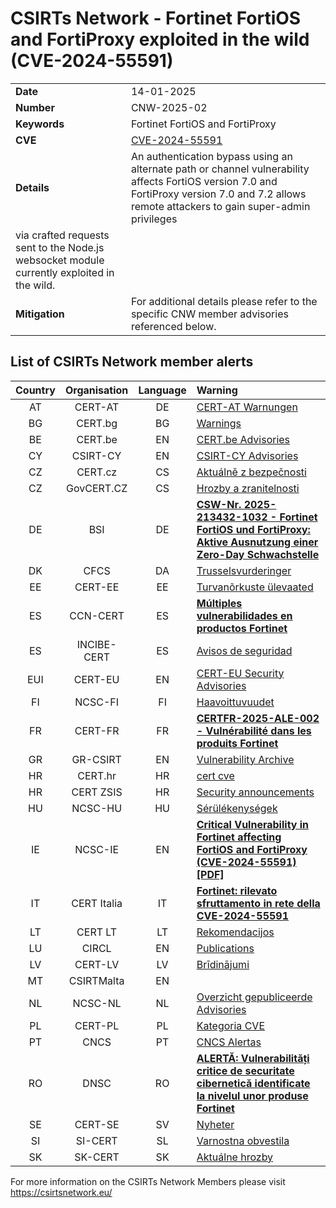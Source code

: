 # CSIRTs Network - Fortinet FortiOS and FortiProxy exploited in the wild (CVE-2024-55591)
|   |   |
|---|---|
| **Date** | 14-01-2025 |
| **Number** | CNW-2025-02 | 
| **Keywords** | Fortinet FortiOS and FortiProxy | 
| **CVE** | [CVE-2024-55591](https://fortiguard.fortinet.com/psirt/FG-IR-24-535) | 
| **Details** | An authentication bypass using an alternate path or channel vulnerability affects FortiOS version 7.0 and FortiProxy version 7.0 and 7.2 allows remote attackers to gain super-admin privileges
via crafted requests sent to the Node.js websocket module currently exploited in the wild. |
| **Mitigation** | For additional details please refer to the specific CNW member advisories referenced below. |

## List of CSIRTs Network member alerts

| Country | Organisation | Language | Warning |
| :-----: | :----------: | :------: | :------ | 
| AT | CERT-AT | DE | [CERT-AT Warnungen](https://cert.at/de/meldungen/warnungen/) |
| BG | CERT.bg | BG | [Warnings](https://www.govcert.bg/en/category/warnings/) |
| BE | CERT.be | EN | [CERT.be Advisories](https://cert.be/en/advisories-0) |
| CY | CSIRT-CY | EN | [CSIRT-CY Advisories](https://csirt.cy/cve/) |
| CZ | CERT.cz | CS | [Aktuálně z bezpečnosti](https://csirt.cz/cs/kyberbezpecnost/aktualne-z-bezpecnosti/) |
| CZ | GovCERT.CZ | CS | [Hrozby a zranitelnosti](https://nukib.gov.cz/cs/infoservis/hrozby/) |
| DE | BSI | DE | [**CSW-Nr. 2025-213432-1032 - Fortinet FortiOS und FortiProxy: Aktive Ausnutzung einer Zero-Day Schwachstelle**](https://www.bsi.bund.de/SharedDocs/Cybersicherheitswarnungen/DE/2025/2025-213432-1032.pdf?__blob=publicationFile) |
| DK | CFCS | DA | [Trusselsvurderinger](https://www.cfcs.dk/da/cybertruslen/trusselsvurderinger/) |
| EE | CERT-EE | EE | [Turvanõrkuste ülevaated](https://www.ria.ee/kuberturvalisus/kuberruumi-analuus-ja-ennetus/turvanorkused) |
| ES | CCN-CERT | ES | [**Múltiples vulnerabilidades en productos Fortinet**](https://www.incibe.es/incibe-cert/alerta-temprana/avisos/multiples-vulnerabilidades-en-productos-fortinet-1) |
| ES | INCIBE-CERT | ES | [Avisos de seguridad](https://www.incibe-cert.es/alerta-temprana/avisos-seguridad) |
| EUI | CERT-EU | EN | [CERT-EU Security Advisories](https://cert.europa.eu/cert/newsletter/en/latest_SecurityBulletins_.html) |
| FI | NCSC-FI | FI | [Haavoittuvuudet](https://www.kyberturvallisuuskeskus.fi/fi/haavoittuvuudet) |
| FR | CERT-FR | FR | [**CERTFR-2025-ALE-002 - Vulnérabilité dans les produits Fortinet**](https://www.cert.ssi.gouv.fr/alerte/CERTFR-2025-ALE-002/) |
| GR | GR-CSIRT | EN | [Vulnerability Archive](https://csirt.cd.mil.gr/category/vulnerabilities/) |
| HR | CERT.hr | HR | [cert cve](https://cve.cert.hr/) |
| HR | CERT ZSIS | HR | [Security announcements](https://www.zsis.hr/default.aspx?id=12) |
| HU | NCSC-HU | HU | [Sérülékenységek](https://nki.gov.hu/figyelmeztetesek/cve-serulekenysegek/) |
| IE | NCSC-IE | EN | [**Critical Vulnerability in Fortinet affecting FortiOS and FortiProxy (CVE-2024-55591) [PDF]**](https://www.ncsc.gov.ie/pdfs/2501140211_Critical_vuln_Fortinet_Products.pdf) |
| IT | CERT Italia | IT | [**Fortinet: rilevato sfruttamento in rete della CVE-2024-55591**](https://www.acn.gov.it/portale/w/fortinet-rilevato-sfruttamento-in-rete-della-cve-2024-55591) |
| LT | CERT LT | LT | [Rekomendacijos](https://www.nksc.lt/rekomendacijos.html) |
| LU | CIRCL | EN | [Publications](https://www.circl.lu/pub/) |
| LV | CERT-LV | LV | [Brīdinājumi](https://cert.lv/lv/incidenti/bridinajumi) |
| MT | CSIRTMalta | EN | |
| NL | NCSC-NL | NL | [Overzicht gepubliceerde Advisories](https://advisories.ncsc.nl/advisories) |
| PL | CERT-PL | PL | [Kategoria CVE ](https://cert.pl/cve/) |
| PT | CNCS | PT | [CNCS Alertas](https://dyn.cncs.gov.pt/pt/alertas) |
| RO | DNSC | RO | [**ALERTĂ: Vulnerabilități critice de securitate cibernetică identificate la nivelul unor produse Fortinet**](https://dnsc.ro/citeste/alerta-vulnerabilitati-critice-de-securitate-cibernetica-identificate-la-nivelul-unor-produse-fortinet) |
| SE | CERT-SE | SV | [Nyheter](https://www.cert.se/nyheter/) |
| SI | SI-CERT | SL | [Varnostna obvestila](https://www.cert.si/category/varnostna-obvestila/) |
| SK | SK-CERT | SK | [Aktuálne hrozby](https://www.sk-cert.sk/threat/index.html) |








 

For more information on the CSIRTs Network Members please visit https://csirtsnetwork.eu/ 
